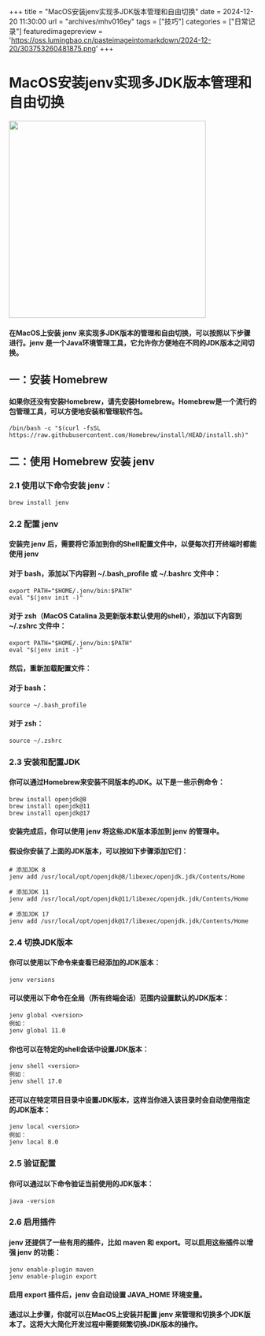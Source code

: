 +++
title = "MacOS安装jenv实现多JDK版本管理和自由切换"
date = 2024-12-20 11:30:00
url = "archives/mhv016ey"
tags = ["技巧"]
categories = ["日常记录"]
featuredimagepreview = 'https://oss.lumingbao.cn/pasteimageintomarkdown/2024-12-20/303753260481875.png'
+++

# MacOS安装jenv实现多JDK版本管理和自由切换

<img src="https://oss.lumingbao.cn/pasteimageintomarkdown/2024-12-20/303753260481875.png" width="400" />

#### 在MacOS上安装 jenv 来实现多JDK版本的管理和自由切换，可以按照以下步骤进行。jenv 是一个Java环境管理工具，它允许你方便地在不同的JDK版本之间切换。

## 一：安装 Homebrew

#### 如果你还没有安装Homebrew，请先安装Homebrew。Homebrew是一个流行的包管理工具，可以方便地安装和管理软件包。

````shell
/bin/bash -c "$(curl -fsSL https://raw.githubusercontent.com/Homebrew/install/HEAD/install.sh)"
````


## 二：使用 Homebrew 安装 jenv
### 2.1 使用以下命令安装 jenv：
````shell
brew install jenv
````
### 2.2 配置 jenv
#### 安装完 jenv 后，需要将它添加到你的Shell配置文件中，以便每次打开终端时都能使用 jenv
#### 对于 bash，添加以下内容到 ~/.bash_profile 或 ~/.bashrc 文件中：
````shell
export PATH="$HOME/.jenv/bin:$PATH"
eval "$(jenv init -)"
````

#### 对于 zsh（MacOS Catalina 及更新版本默认使用的shell），添加以下内容到 ~/.zshrc 文件中：
````shell
export PATH="$HOME/.jenv/bin:$PATH"
eval "$(jenv init -)"
````

#### 然后，重新加载配置文件：
#### 对于 bash：
````shell
source ~/.bash_profile
````

#### 对于 zsh：
````shell
source ~/.zshrc
````

### 2.3 安装和配置JDK
#### 你可以通过Homebrew来安装不同版本的JDK。以下是一些示例命令：
````shell
brew install openjdk@8
brew install openjdk@11
brew install openjdk@17
````

#### 安装完成后，你可以使用 jenv 将这些JDK版本添加到 jenv 的管理中。
#### 假设你安装了上面的JDK版本，可以按如下步骤添加它们：
````shell
# 添加JDK 8
jenv add /usr/local/opt/openjdk@8/libexec/openjdk.jdk/Contents/Home

# 添加JDK 11
jenv add /usr/local/opt/openjdk@11/libexec/openjdk.jdk/Contents/Home

# 添加JDK 17
jenv add /usr/local/opt/openjdk@17/libexec/openjdk.jdk/Contents/Home
````

### 2.4 切换JDK版本
#### 你可以使用以下命令来查看已经添加的JDK版本：
````shell
jenv versions
````

#### 可以使用以下命令在全局（所有终端会话）范围内设置默认的JDK版本：
````shell
jenv global <version>
例如：
jenv global 11.0
````

#### 你也可以在特定的shell会话中设置JDK版本：
````shell
jenv shell <version>
例如：
jenv shell 17.0
````

#### 还可以在特定项目目录中设置JDK版本，这样当你进入该目录时会自动使用指定的JDK版本：
````shell
jenv local <version>
例如：
jenv local 8.0
````

### 2.5 验证配置
#### 你可以通过以下命令验证当前使用的JDK版本：
````shell
java -version
````

### 2.6 启用插件
#### jenv 还提供了一些有用的插件，比如 maven 和 export。可以启用这些插件以增强 jenv 的功能：
````shell
jenv enable-plugin maven
jenv enable-plugin export
````

#### 启用 export 插件后，jenv 会自动设置 JAVA_HOME 环境变量。
#### 通过以上步骤，你就可以在MacOS上安装并配置 jenv 来管理和切换多个JDK版本了。这将大大简化开发过程中需要频繁切换JDK版本的操作。